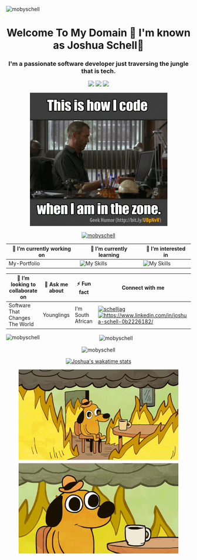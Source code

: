 <p align="left"> <img src="https://komarev.com/ghpvc/?username=mobyschell&label=Profile%20views&color=0e75b6&style=flat" alt="mobyschell" /> </p>

<h1 align="center">Welcome To My Domain 🫡 I'm known as Joshua Schell🐚</h1>
<h3 align="center">I'm a passionate software developer just traversing the jungle that is tech.</h3>
<p align="center">
  <img src="https://img.shields.io/badge/Theoretically-Productive-brightgreen?style=for-the-badge" />
  <img src="https://img.shields.io/badge/Working On-Bettering Myself-important?style=for-the-badge" />
  <img src="https://img.shields.io/badge/STATUS-ALWAYS HUNGRY-red?style=for-the-badge" />
</p>
<p align="center">
<img alt="coding how it's done" src="https://github.com/MobySchell/MobySchell/blob/master/github/giphy.gif" />
</p>

<p align="center"> <a href="https://github.com/ryo-ma/github-profile-trophy"><img src="https://github-profile-trophy.vercel.app/?username=mobyschell" alt="mobyschell" /></a> </p>

<div align="center">
  
| 🔭 I’m currently working on   | 🌱 I’m currently learning | 👀 I’m interested in |
| -------- | ------- | ------- |
| My-Portfolio  | ![My Skills](https://skillicons.dev/icons?i=react,git,github,tailwindcss,figma)   | ![My Skills](https://skillicons.dev/icons?i=flutter,mongodb,nodejs) |

| 👯 I’m looking to collaborate on  | 💬 Ask me about | ⚡ Fun fact | Connect with me |
| -------- | ------- | ------- | ------- | 
| Software That Changes The World | Younglings | I'm South African | <a href="https://twitter.com/schelljag" target="blank"><img align="center" src="https://raw.githubusercontent.com/rahuldkjain/github-profile-readme-generator/master/src/images/icons/Social/twitter.svg" alt="schelljag" height="30" width="40" /></a> <a href="https://linkedin.com/in/https://www.linkedin.com/in/joshua-schell-0b2226182/" target="blank"><img align="center" src="https://raw.githubusercontent.com/rahuldkjain/github-profile-readme-generator/master/src/images/icons/Social/linked-in-alt.svg" alt="https://www.linkedin.com/in/joshua-schell-0b2226182/" height="30" width="40" /></a> |

</div>
<div align="center">


<p><img align="left" src="https://github-readme-stats.vercel.app/api/top-langs?username=mobyschell&show_icons=true&locale=en&layout=compact" alt="mobyschell" /></p>

<p>&nbsp;<img align="center" src="https://github-readme-stats.vercel.app/api?username=mobyschell&show_icons=true&locale=en" alt="mobyschell" /></p>

<p><img align="center" src="https://github-readme-streak-stats.herokuapp.com/?user=mobyschell&" alt="mobyschell" /></p>

[![Joshua's wakatime stats](https://github-readme-stats.vercel.app/api/wakatime?username=mobyschell)](https://github.com/mobyschell/github-readme-stats)


<img alt="coding how it's done" src="https://github.com/MobySchell/MobySchell/blob/master/github/this is fine.gif" />

  
</div>
